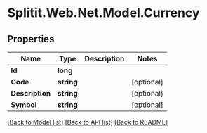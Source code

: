 # Splitit.Web.Net.Model.Currency

## Properties

Name | Type | Description | Notes
------------ | ------------- | ------------- | -------------
**Id** | **long** |  | 
**Code** | **string** |  | [optional] 
**Description** | **string** |  | [optional] 
**Symbol** | **string** |  | [optional] 

[[Back to Model list]](../README.md#documentation-for-models) [[Back to API list]](../README.md#documentation-for-api-endpoints) [[Back to README]](../README.md)

